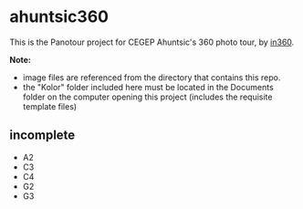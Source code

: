 # ahuntsic360
This is the Panotour project for CEGEP Ahuntsic's 360 photo tour, by <a href="http://in360.ca">in360</a>. 

<strong>Note:</strong> 
* image files are referenced from the directory that contains this repo. 
* the "Kolor" folder included here must be located in the Documents folder on the computer opening this project (includes the requisite template files)

## incomplete
* A2
* C3
* C4
* G2
* G3